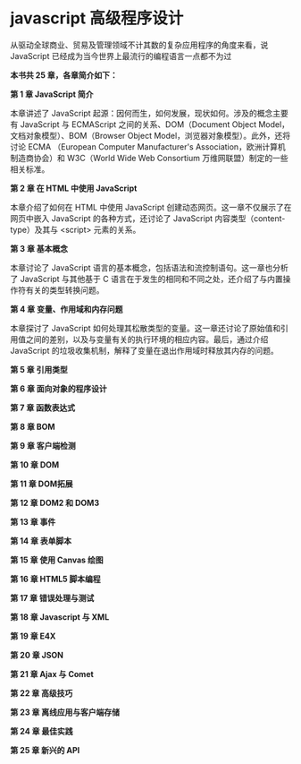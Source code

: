 # javascript 高级程序设计

从驱动全球商业、贸易及管理领域不计其数的复杂应用程序的角度来看，说 JavaScript 已经成为当今世界上最流行的编程语言一点都不为过

**本书共 25 章，各章简介如下：**

**第 1 章 JavaScript 简介**

本章讲述了 JavaScript 起源：因何而生，如何发展，现状如何。涉及的概念主要有 JavaScript 与 ECMAScript 之间的关系、DOM（Document Object Model，文档对象模型）、BOM（Browser Object Model，浏览器对象模型）。此外，还将讨论 ECMA （European Computer Manufacturer's Association，欧洲计算机制造商协会）和 W3C（World Wide Web Consortium 万维网联盟）制定的一些相关标准。

**第 2 章 在 HTML 中使用 JavaScript**

本章介绍了如何在 HTML 中使用 JavaScript 创建动态网页。这一章不仅展示了在网页中嵌入 JavaScript 的各种方式，还讨论了 JavaScript 内容类型（content-type）及其与 &lt;script&gt; 元素的关系。

**第 3 章 基本概念**

本章讨论了 JavaScript 语言的基本概念，包括语法和流控制语句。这一章也分析了 JavaScript 与其他基于 C 语言在于发生的相同和不同之处，还介绍了与内置操作符有关的类型转换问题。

**第 4 章 变量、作用域和内存问题**

本章探讨了 JavaScript 如何处理其松散类型的变量。这一章还讨论了原始值和引用值之间的差别，以及与变量有关的执行环境的相应内容。最后，通过介绍 JavaScript 的垃圾收集机制，解释了变量在退出作用域时释放其内存的问题。

**第 5 章 引用类型**

**第 6 章 面向对象的程序设计**

**第 7 章 函数表达式**

**第 8 章 BOM**

**第 9 章 客户端检测**

**第 10 章 DOM**

**第 11 章 DOM拓展**

**第 12 章 DOM2 和 DOM3**

**第 13 章 事件**

**第 14 章 表单脚本**

**第 15 章 使用 Canvas 绘图**

**第 16 章 HTML5 脚本编程**

**第 17 章 错误处理与测试**

**第 18 章 Javascript 与 XML**

**第 19 章 E4X**

**第 20 章 JSON**

**第 21 章 Ajax 与 Comet**

**第 22 章 高级技巧**

**第 23 章 离线应用与客户端存储**

**第 24 章 最佳实践**

**第 25 章 新兴的 API**